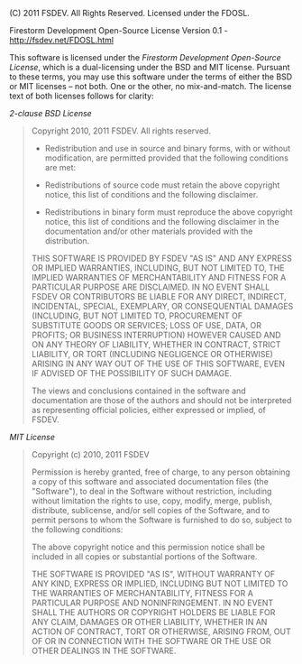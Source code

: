 (C) 2011 FSDEV.  All Rights Reserved.  Licensed under the FDOSL.

Firestorm Development Open-Source License
Version 0.1 - http://fsdev.net/FDOSL.html

This software is licensed under the _Firestorm Development Open-Source License_, which is a dual-licensing under the BSD and MIT license. Pursuant to these terms, you may use this software under the terms of either the BSD or MIT licenses – not both. One or the other, no mix-and-match. The license text of both licenses follows for clarity:

*2-clause BSD License*

> Copyright 2010, 2011 FSDEV. All rights reserved.
> 
> * Redistribution and use in source and binary forms, with or without modification, are permitted provided that the following conditions are met:
> 
> * Redistributions of source code must retain the above copyright notice, this list of conditions and the following disclaimer.
> 
> * Redistributions in binary form must reproduce the above copyright notice, this list of conditions and the following disclaimer in the documentation and/or other materials provided with the distribution.
> 
> THIS SOFTWARE IS PROVIDED BY FSDEV "AS IS" AND ANY EXPRESS OR IMPLIED WARRANTIES, INCLUDING, BUT NOT LIMITED TO, THE IMPLIED WARRANTIES OF MERCHANTABILITY AND FITNESS FOR A PARTICULAR PURPOSE ARE DISCLAIMED. IN NO EVENT SHALL FSDEV OR CONTRIBUTORS BE LIABLE FOR ANY DIRECT, INDIRECT, INCIDENTAL, SPECIAL, EXEMPLARY, OR CONSEQUENTIAL DAMAGES (INCLUDING, BUT NOT LIMITED TO, PROCUREMENT OF SUBSTITUTE GOODS OR SERVICES; LOSS OF USE, DATA, OR PROFITS; OR BUSINESS INTERRUPTION) HOWEVER CAUSED AND ON ANY THEORY OF LIABILITY, WHETHER IN CONTRACT, STRICT LIABILITY, OR TORT (INCLUDING NEGLIGENCE OR OTHERWISE) ARISING IN ANY WAY OUT OF THE USE OF THIS SOFTWARE, EVEN IF ADVISED OF THE POSSIBILITY OF SUCH DAMAGE.
> 
> The views and conclusions contained in the software and documentation are those of the authors and should not be interpreted as representing official policies, either expressed or implied, of FSDEV.

*MIT License*

> Copyright (c) 2010, 2011 FSDEV
> 
> Permission is hereby granted, free of charge, to any person obtaining a copy of this software and associated documentation files (the "Software"), to deal in the Software without restriction, including without limitation the rights to use, copy, modify, merge, publish, distribute, sublicense, and/or sell copies of the Software, and to permit persons to whom the Software is furnished to do so, subject to the following conditions:
> 
> The above copyright notice and this permission notice shall be included in all copies or substantial portions of the Software.
> 
> THE SOFTWARE IS PROVIDED "AS IS", WITHOUT WARRANTY OF ANY KIND, EXPRESS OR IMPLIED, INCLUDING BUT NOT LIMITED TO THE WARRANTIES OF MERCHANTABILITY, FITNESS FOR A PARTICULAR PURPOSE AND NONINFRINGEMENT. IN NO EVENT SHALL THE AUTHORS OR COPYRIGHT HOLDERS BE LIABLE FOR ANY CLAIM, DAMAGES OR OTHER LIABILITY, WHETHER IN AN ACTION OF CONTRACT, TORT OR OTHERWISE, ARISING FROM, OUT OF OR IN CONNECTION WITH THE SOFTWARE OR THE USE OR OTHER DEALINGS IN THE SOFTWARE.